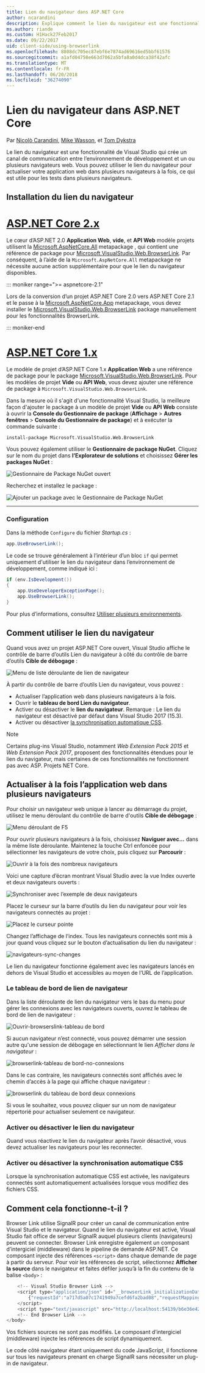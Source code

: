 ```yaml
---
title: Lien du navigateur dans ASP.NET Core
author: ncarandini
description: Explique comment le lien du navigateur est une fonctionnalité de Visual Studio qui lie l’environnement de développement avec un ou plusieurs navigateurs web.
ms.author: riande
ms.custom: H1Hack27Feb2017
ms.date: 09/22/2017
uid: client-side/using-browserlink
ms.openlocfilehash: 8808dc705ec87ebf6e7874ad69616ed5bbf61576
ms.sourcegitcommit: a1afd04758e663d7062a5bfa8a0d4dca38f42afc
ms.translationtype: MT
ms.contentlocale: fr-FR
ms.lasthandoff: 06/20/2018
ms.locfileid: "36274090"
---
```

# <a name="browser-link-in-aspnet-core"></a>Lien du navigateur dans ASP.NET Core

Par [Nicolò Carandini](https://github.com/ncarandini), [Mike Wasson](https://github.com/MikeWasson), et [Tom Dykstra](https://github.com/tdykstra)

Le lien du navigateur est une fonctionnalité de Visual Studio qui crée un canal de communication entre l’environnement de développement et un ou plusieurs navigateurs web. Vous pouvez utiliser le lien du navigateur pour actualiser votre application web dans plusieurs navigateurs à la fois, ce qui est utile pour les tests dans plusieurs navigateurs.

## <a name="browser-link-setup"></a>Installation du lien du navigateur

# <a name="aspnet-core-2xtabaspnetcore2x"></a>[ASP.NET Core 2.x](#tab/aspnetcore2x)

Le cœur d’ASP.NET 2.0 **Application Web**, **vide**, et **API Web** modèle projets utilisent la [Microsoft.AspNetCore.All](https://www.nuget.org/packages/Microsoft.AspNetCore.All/) metapackage , qui contient une référence de package pour [Microsoft.VisualStudio.Web.BrowserLink](https://www.nuget.org/packages/Microsoft.VisualStudio.Web.BrowserLink/). Par conséquent, à l’aide de la `Microsoft.AspNetCore.All` metapackage ne nécessite aucune action supplémentaire pour que le lien du navigateur disponibles.

::: moniker range=">= aspnetcore-2.1"

Lors de la conversion d’un projet ASP.NET Core 2.0 vers ASP.NET Core 2.1 et le passe à la [Microsoft.AspNetCore.App](xref:fundamentals/metapackage-app) metapackage, vous devez installer le [Microsoft.VisualStudio.Web.BrowserLink](https://www.nuget.org/packages/Microsoft.VisualStudio.Web.BrowserLink/) package manuellement pour les fonctionnalités BrowserLink.

::: moniker-end

# <a name="aspnet-core-1xtabaspnetcore1x"></a>[ASP.NET Core 1.x](#tab/aspnetcore1x)

Le modèle de projet d’ASP.NET Core 1.x **Application Web** a une référence de package pour le package [Microsoft.VisualStudio.Web.BrowserLink](https://www.nuget.org/packages/Microsoft.VisualStudio.Web.BrowserLink/). Pour les modèles de projet **Vide** ou **API Web**, vous devez ajouter une référence de package à `Microsoft.VisualStudio.Web.BrowserLink`.

Dans la mesure où il s'agit d'une fonctionnalité Visual Studio, la meilleure façon d'ajouter le package à un modèle de projet **Vide** ou **API Web** consiste à ouvrir la **Console du Gestionnaire de package** (**Affichage**  >   **Autres fenêtres**  >  **Console du Gestionnaire de package**) et à exécuter la commande suivante :

```console
install-package Microsoft.VisualStudio.Web.BrowserLink
```

Vous pouvez également utiliser le **Gestionnaire de package NuGet**.  Cliquez sur le nom du projet dans **l’Explorateur de solutions** et choisissez **Gérer les packages NuGet** :

![Gestionnaire de Package NuGet ouvert](using-browserlink/_static/open-nuget-package-manager.png)

Recherchez et installez le package :

![Ajouter un package avec le Gestionnaire de Package NuGet](using-browserlink/_static/add-package-with-nuget-package-manager.png)

---

### <a name="configuration"></a>Configuration

Dans la méthode `Configure` du fichier *Startup.cs* :

```csharp
app.UseBrowserLink();
```

Le code se trouve généralement à l’intérieur d’un bloc `if` qui permet uniquement d'utiliser le lien du navigateur dans l’environnement de développement, comme indiqué ici :

```csharp
if (env.IsDevelopment())
{
    app.UseDeveloperExceptionPage();
    app.UseBrowserLink();
}
```

Pour plus d’informations, consultez [Utiliser plusieurs environnements](xref:fundamentals/environments).

## <a name="how-to-use-browser-link"></a>Comment utiliser le lien du navigateur

Quand vous avez un projet ASP.NET Core ouvert, Visual Studio affiche le contrôle de barre d’outils Lien du navigateur à côté du contrôle de barre d’outils **Cible de débogage** :

![Menu de liste déroulante de lien de navigateur](using-browserlink/_static/browserLink-dropdown-menu.png)

À partir du contrôle de barre d’outils Lien du navigateur, vous pouvez :

* Actualiser l’application web dans plusieurs navigateurs à la fois.
* Ouvrir le **tableau de bord Lien du navigateur**.
* Activer ou désactiver le **lien du navigateur**. Remarque : Le lien du navigateur est désactivé par défaut dans Visual Studio 2017 (15.3).
* Activer ou désactiver [la synchronisation automatique CSS](#enable-or-disable-css-auto-sync).

> [!NOTE]
> Certains plug-ins Visual Studio, notamment *Web Extension Pack 2015* et *Web Extension Pack 2017*, proposent des fonctionnalités étendues pour le lien du navigateur, mais certaines de ces fonctionnalités ne fonctionnent pas avec ASP. Projets NET Core.

## <a name="refresh-the-web-application-in-several-browsers-at-once"></a>Actualiser à la fois l’application web dans plusieurs navigateurs

Pour choisir un navigateur web unique à lancer au démarrage du projet, utilisez le menu déroulant du contrôle de barre d'outils **Cible de débogage** :

![Menu déroulant de F5](using-browserlink/_static/debug-target-dropdown-menu.png)

Pour ouvrir plusieurs navigateurs à la fois, choisissez **Naviguer avec...** dans la même liste déroulante. Maintenez la touche Ctrl enfoncée pour sélectionner les navigateurs de votre choix, puis cliquez sur **Parcourir** :

![Ouvrir à la fois des nombreux navigateurs](using-browserlink/_static/open-many-browsers-at-once.png)

Voici une capture d’écran montrant Visual Studio avec la vue Index ouverte et deux navigateurs ouverts :

![Synchroniser avec l’exemple de deux navigateurs](using-browserlink/_static/sync-with-two-browsers-example.png)

Placez le curseur sur la barre d’outils du lien du navigateur pour voir les navigateurs connectés au projet :

![Placez le curseur pointe](using-browserlink/_static/hoover-tip.png)

Changez l’affichage de l’index. Tous les navigateurs connectés sont mis à jour quand vous cliquez sur le bouton d’actualisation du lien du navigateur :

![navigateurs-sync-changes](using-browserlink/_static/browsers-sync-to-changes.png)

Le lien du navigateur fonctionne également avec les navigateurs lancés en dehors de Visual Studio et accessibles au moyen de l’URL de l’application.

### <a name="the-browser-link-dashboard"></a>Le tableau de bord de lien de navigateur

Dans la liste déroulante de lien du navigateur vers le bas du menu pour gérer les connexions avec les navigateurs ouverts, ouvrez le tableau de bord de lien de navigateur :

![Ouvrir-browserslink-tableau de bord](using-browserlink/_static/open-browserlink-dashboard.png)

Si aucun navigateur n’est connecté, vous pouvez démarrer une session autre qu'une session de débogage en sélectionnant le lien *Afficher dans le navigateur* :

![browserlink-tableau de bord-no-connexions](using-browserlink/_static/browserlink-dashboard-no-connections.png)

Dans le cas contraire, les navigateurs connectés sont affichés avec le chemin d’accès à la page qui affiche chaque navigateur :

![browserlink du tableau de bord deux connexions](using-browserlink/_static/browserlink-dashboard-two-connections.png)

Si vous le souhaitez, vous pouvez cliquer sur un nom de navigateur répertorié pour actualiser seulement ce navigateur.

### <a name="enable-or-disable-browser-link"></a>Activer ou désactiver le lien du navigateur

Quand vous réactivez le lien du navigateur après l’avoir désactivé, vous devez actualiser les navigateurs pour les reconnecter.

### <a name="enable-or-disable-css-auto-sync"></a>Activer ou désactiver la synchronisation automatique CSS

Lorsque la synchronisation automatique CSS est activée, les navigateurs connectés sont automatiquement actualisées lorsque vous modifiez des fichiers CSS.

## <a name="how-does-it-work"></a>Comment cela fonctionne-t-il ?

Browser Link utilise SignalR pour créer un canal de communication entre Visual Studio et le navigateur. Quand le lien du navigateur est activé, Visual Studio fait office de serveur SignalR auquel plusieurs clients (navigateurs) peuvent se connecter.  Browser Link enregistre également un composant d’intergiciel (middleware) dans le pipeline de demande ASP.NET. Ce composant injecte des références `<script>` dans chaque demande de page à partir du serveur. Pour voir les références de script, sélectionnez **Afficher la source** dans le navigateur et faites défiler jusqu’à la fin du contenu de la balise `<body>` :

```javascript
    <!-- Visual Studio Browser Link -->
    <script type="application/json" id="__browserLink_initializationData">
        {"requestId":"a717d5a07c1741949a7cefd6fa2bad08","requestMappingFromServer":false}
    </script>
    <script type="text/javascript" src="http://localhost:54139/b6e36e429d034f578ebccd6a79bf19bf/browserLink" async="async"></script>
    <!-- End Browser Link -->
</body>
```

Vos fichiers sources ne sont pas modifiés. Le composant d’intergiciel (middleware) injecte les références de script dynamiquement. 

Le code côté navigateur étant uniquement du code JavaScript, il fonctionne sur tous les navigateurs prenant en charge SignalR sans nécessiter un plug-in de navigateur.
